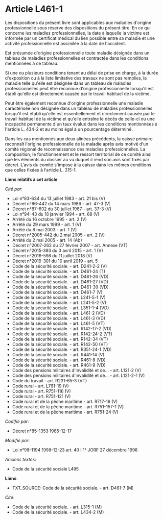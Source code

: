 # Article L461-1

Les dispositions du présent livre sont applicables aux maladies d'origine professionnelle sous réserve des dispositions du
présent titre. En ce qui concerne les maladies professionnelles, la date à laquelle la victime est informée par un certificat
médical du lien possible entre sa maladie et une activité professionnelle est assimilée à la date de l'accident.

Est présumée d'origine professionnelle toute maladie désignée dans un tableau de maladies professionnelles et contractée dans
les conditions mentionnées à ce tableau.

Si une ou plusieurs conditions tenant au délai de prise en charge, à la durée d'exposition ou à la liste limitative des
travaux ne sont pas remplies, la maladie telle qu'elle est désignée dans un tableau de maladies professionnelles peut être
reconnue d'origine professionnelle lorsqu'il est établi qu'elle est directement causée par le travail habituel de la victime.

Peut être également reconnue d'origine professionnelle une maladie caractérisée non désignée dans un tableau de maladies
professionnelles lorsqu'il est établi qu'elle est essentiellement et directement causée par le travail habituel de la victime
et qu'elle entraîne le décès de celle-ci ou une incapacité permanente d'un taux évalué dans les conditions mentionnées à
l'article L. 434-2 et au moins égal à un pourcentage déterminé.

Dans les cas mentionnés aux deux alinéas précédents, la caisse primaire reconnaît l'origine professionnelle de la maladie
après avis motivé d'un comité régional de reconnaissance des maladies professionnelles. La composition, le fonctionnement et
le ressort territorial de ce comité ainsi que les éléments du dossier au vu duquel il rend son avis sont fixés par décret.
L'avis du comité s'impose à la caisse dans les mêmes conditions que celles fixées à l'article L. 315-1.

**Liens relatifs à cet article**

_Cité par_:

  - Loi n°83-634 du 13 juillet 1983 - art. 21 bis (V)
  - Décret n°86-442 du 14 mars 1986 - art. 47-3 (V)
  - Décret n°87-602 du 30 juillet 1987 - art. 37-3 (V)
  - Loi n°94-43 du 18 janvier 1994 - art. 68 (V)
  - Arrêté du 16 octobre 1995 - art. 2 (V)
  - Arrêté du 29 mars 1999 - art. 1 (V)
  - Arrêté du 6 mai 2003 - art. 1 (V)
  - Décret n°2005-442 du 2 mai 2005 - art. 2 (V)
  - Arrêté du 2 mai 2005 - art. 14 (Ab)
  - Décret n°2007-262 du 27 février 2007 - art. Annexe (VT)
  - Décret n°2015-393 du 3 avril 2015 - art. 1 (V)
  - Décret n°2018-598 du 11 juillet 2018 (V)
  - Décret n°2019-301 du 10 avril 2019 - art. 5
  - Code de la sécurité sociale. - art. D241-2-2 (V)
  - Code de la sécurité sociale. - art. D461-24 (T)
  - Code de la sécurité sociale. - art. D461-26 (VD)
  - Code de la sécurité sociale. - art. D461-27 (VD)
  - Code de la sécurité sociale. - art. D461-30 (VD)
  - Code de la sécurité sociale. - art. D461-7 (V)
  - Code de la sécurité sociale. - art. L241-5-1 (V)
  - Code de la sécurité sociale. - art. L241-5-2 (V)
  - Code de la sécurité sociale. - art. L351-1-4 (VD)
  - Code de la sécurité sociale. - art. L461-2 (VD)
  - Code de la sécurité sociale. - art. L461-3 (VD)
  - Code de la sécurité sociale. - art. L461-5 (VT)
  - Code de la sécurité sociale. - art. R142-17-2 (VD)
  - Code de la sécurité sociale. - art. R142-24-2 (VT)
  - Code de la sécurité sociale. - art. R142-34 (VT)
  - Code de la sécurité sociale. - art. R142-50 (VT)
  - Code de la sécurité sociale. - art. R351-24-1 (VD)
  - Code de la sécurité sociale. - art. R441-14 (V)
  - Code de la sécurité sociale. - art. R461-8 (VD)
  - Code de la sécurité sociale. - art. R461-9 (VD)
  - Code des pensions militaires d'invalidité et de... - art. L121-2 (V)
  - Code des pensions militaires d'invalidité et de... - art. L121-2-1 (V)
  - Code du travail - art. R231-65-3 (VT)
  - Code rural - art. L761-19 (V)
  - Code rural - art. R751-116 (V)
  - Code rural - art. R751-121 (V)
  - Code rural et de la pêche maritime - art. R717-19 (V)
  - Code rural et de la pêche maritime - art. R751-157-1 (V)
  - Code rural et de la pêche maritime - art. R751-24 (V)

_Codifié par_:

  - Décret n°85-1353 1985-12-17

_Modifié par_:

  - Loi n°98-1194 1998-12-23 art. 40 I 1° JORF 27 décembre 1998

_Anciens textes_:

  - Code de la sécurité sociale L495

**Liens**:

  - TXT_SOURCE: Code de la sécurité sociale. - art. D461-7 (M)

_Cite_:

  - Code de la sécurité sociale. - art. L315-1 (M)
  - Code de la sécurité sociale. - art. L434-2 (M)

